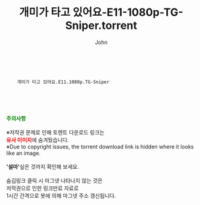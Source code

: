 ﻿---
layout: post
title:  "    개미가 타고 있어요-E11-1080p-TG-Sniper.torrent"
author: John
categories: [ 드라마 ]
tags: [  ]
image:  
description: "    개미가 타고 있어요-E11-1080p-TG-Sniper torrent 정보 공유"
toc: true
toc_sticky: true
---

<br>

        개미가 타고 있어요.E11.1080p.TG-Sniper  
    
<br><br><br>
<p data-ke-size="size16"><b><span style="color: green;">주의사항</span></b><br /><br />※저작권 문제로 인해 토렌트 다운로드 링크는<br /><b><span style="color: red;">유사 이미지</span></b>에 숨겨뒀습니다.<br />※Due to copyright issues, the torrent download link is hidden where it looks like an image.<br /><br /><b>'설마'</b>싶은 것까지 확인해 보세요.<br /><br />숨김링크 클릭 시 마그넷 나타나지 않는 것은<br />저작권으로 인한 링크만료 자료로<br />1시간 간격으로 봇에 의해 마그넷 주소 갱신됩니다.</p>
